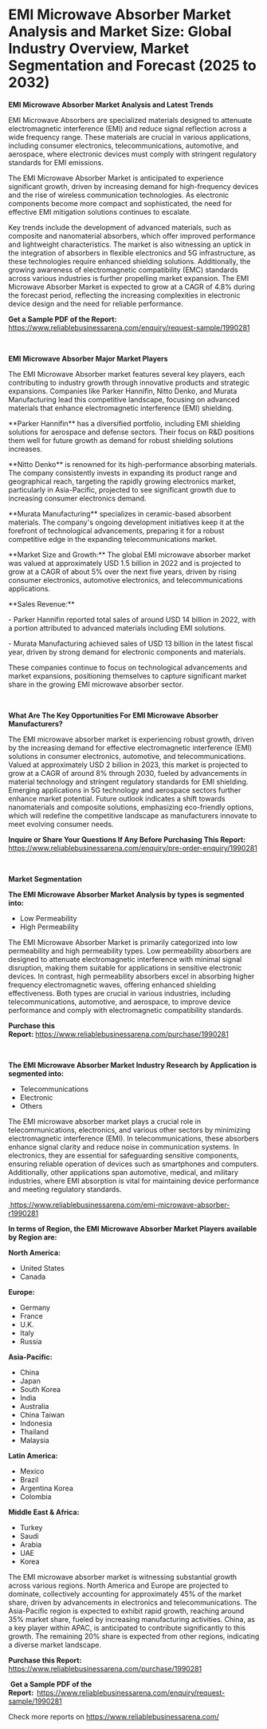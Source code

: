 <p><h1>EMI Microwave Absorber Market Analysis and Market Size: Global Industry Overview, Market Segmentation and Forecast (2025 to 2032)</h1></p><p><strong>EMI Microwave Absorber Market Analysis and Latest Trends</strong></p>
<p><p>EMI Microwave Absorbers are specialized materials designed to attenuate electromagnetic interference (EMI) and reduce signal reflection across a wide frequency range. These materials are crucial in various applications, including consumer electronics, telecommunications, automotive, and aerospace, where electronic devices must comply with stringent regulatory standards for EMI emissions. </p><p>The EMI Microwave Absorber Market is anticipated to experience significant growth, driven by increasing demand for high-frequency devices and the rise of wireless communication technologies. As electronic components become more compact and sophisticated, the need for effective EMI mitigation solutions continues to escalate. </p><p>Key trends include the development of advanced materials, such as composite and nanomaterial absorbers, which offer improved performance and lightweight characteristics. The market is also witnessing an uptick in the integration of absorbers in flexible electronics and 5G infrastructure, as these technologies require enhanced shielding solutions. Additionally, the growing awareness of electromagnetic compatibility (EMC) standards across various industries is further propelling market expansion. The EMI Microwave Absorber Market is expected to grow at a CAGR of 4.8% during the forecast period, reflecting the increasing complexities in electronic device design and the need for reliable performance.</p></p>
<p><strong>Get a Sample PDF of the Report:&nbsp;</strong> <a href="https://www.reliablebusinessarena.com/enquiry/request-sample/1990281?utm_campaign=3268&utm_medium=2&utm_source=Github&utm_content=ia&utm_term=06042025&utm_id=emi-microwave-absorber">https://www.reliablebusinessarena.com/enquiry/request-sample/1990281</a></p>
<p>&nbsp;</p>
<p><strong>EMI Microwave Absorber Major Market Players</strong></p>
<p><p>The EMI Microwave Absorber market features several key players, each contributing to industry growth through innovative products and strategic expansions. Companies like Parker Hannifin, Nitto Denko, and Murata Manufacturing lead this competitive landscape, focusing on advanced materials that enhance electromagnetic interference (EMI) shielding.</p><p>**Parker Hannifin** has a diversified portfolio, including EMI shielding solutions for aerospace and defense sectors. Their focus on R&D positions them well for future growth as demand for robust shielding solutions increases. </p><p>**Nitto Denko** is renowned for its high-performance absorbing materials. The company consistently invests in expanding its product range and geographical reach, targeting the rapidly growing electronics market, particularly in Asia-Pacific, projected to see significant growth due to increasing consumer electronics demand.</p><p>**Murata Manufacturing** specializes in ceramic-based absorbent materials. The company's ongoing development initiatives keep it at the forefront of technological advancements, preparing it for a robust competitive edge in the expanding telecommunications market.</p><p>**Market Size and Growth:** The global EMI microwave absorber market was valued at approximately USD 1.5 billion in 2022 and is projected to grow at a CAGR of about 5% over the next five years, driven by rising consumer electronics, automotive electronics, and telecommunications applications.</p><p>**Sales Revenue:** </p><p>- Parker Hannifin reported total sales of around USD 14 billion in 2022, with a portion attributed to advanced materials including EMI solutions.</p><p>- Murata Manufacturing achieved sales of USD 13 billion in the latest fiscal year, driven by strong demand for electronic components and materials.</p><p>These companies continue to focus on technological advancements and market expansions, positioning themselves to capture significant market share in the growing EMI microwave absorber sector.</p></p>
<p>&nbsp;</p>
<p><strong>What Are The Key Opportunities For EMI Microwave Absorber Manufacturers?</strong></p>
<p><p>The EMI microwave absorber market is experiencing robust growth, driven by the increasing demand for effective electromagnetic interference (EMI) solutions in consumer electronics, automotive, and telecommunications. Valued at approximately USD 2 billion in 2023, this market is projected to grow at a CAGR of around 8% through 2030, fueled by advancements in material technology and stringent regulatory standards for EMI shielding. Emerging applications in 5G technology and aerospace sectors further enhance market potential. Future outlook indicates a shift towards nanomaterials and composite solutions, emphasizing eco-friendly options, which will redefine the competitive landscape as manufacturers innovate to meet evolving consumer needs.</p></p>
<p><strong>Inquire or Share Your Questions If Any Before Purchasing This Report:</strong> <a href="https://www.reliablebusinessarena.com/enquiry/pre-order-enquiry/1990281?utm_campaign=3268&utm_medium=2&utm_source=Github&utm_content=ia&utm_term=06042025&utm_id=emi-microwave-absorber">https://www.reliablebusinessarena.com/enquiry/pre-order-enquiry/1990281</a></p>
<p>&nbsp;</p>
<p><strong>Market Segmentation</strong></p>
<p><strong>The EMI Microwave Absorber Market Analysis by types is segmented into:</strong></p>
<p><ul><li>Low Permeability</li><li>High Permeability</li></ul></p>
<p><p>The EMI Microwave Absorber Market is primarily categorized into low permeability and high permeability types. Low permeability absorbers are designed to attenuate electromagnetic interference with minimal signal disruption, making them suitable for applications in sensitive electronic devices. In contrast, high permeability absorbers excel in absorbing higher frequency electromagnetic waves, offering enhanced shielding effectiveness. Both types are crucial in various industries, including telecommunications, automotive, and aerospace, to improve device performance and comply with electromagnetic compatibility standards.</p></p>
<p><strong>Purchase this Report:&nbsp;</strong><a href="https://www.reliablebusinessarena.com/purchase/1990281?utm_campaign=3268&utm_medium=2&utm_source=Github&utm_content=ia&utm_term=06042025&utm_id=emi-microwave-absorber">https://www.reliablebusinessarena.com/purchase/1990281</a></p>
<p>&nbsp;</p>
<p><strong>The EMI Microwave Absorber Market Industry Research by Application is segmented into:</strong></p>
<p><ul><li>Telecommunications</li><li>Electronic</li><li>Others</li></ul></p>
<p><p>The EMI microwave absorber market plays a crucial role in telecommunications, electronics, and various other sectors by minimizing electromagnetic interference (EMI). In telecommunications, these absorbers enhance signal clarity and reduce noise in communication systems. In electronics, they are essential for safeguarding sensitive components, ensuring reliable operation of devices such as smartphones and computers. Additionally, other applications span automotive, medical, and military industries, where EMI absorption is vital for maintaining device performance and meeting regulatory standards.</p></p>
<p><a href="https://www.reliablebusinessarena.com/emi-microwave-absorber-r1990281?utm_campaign=3268&utm_medium=2&utm_source=Github&utm_content=ia&utm_term=06042025&utm_id=emi-microwave-absorber">&nbsp;https://www.reliablebusinessarena.com/emi-microwave-absorber-r1990281</a></p>
<p><strong>In terms of Region, the EMI Microwave Absorber Market Players available by Region are:</strong></p>
<p>
    <p> <strong> North America: </strong>
        <ul>
            <li>United States</li>
            <li>Canada</li>
        </ul>
        </p> 
    <p> <strong> Europe: </strong>
        <ul>
            <li>Germany</li>
            <li>France</li>
            <li>U.K.</li>
            <li>Italy</li>
            <li>Russia</li>
        </ul>
        </p> 
    <p> <strong> Asia-Pacific: </strong>
        <ul>
            <li>China</li>
            <li>Japan</li>
            <li>South Korea</li>
            <li>India</li>
            <li>Australia</li>
            <li>China Taiwan</li>
            <li>Indonesia</li>
            <li>Thailand</li>
            <li>Malaysia</li>
        </ul>
        </p> 
    <p> <strong> Latin America: </strong>
        <ul>
            <li>Mexico</li>
            <li>Brazil</li>
            <li>Argentina Korea</li>
            <li>Colombia</li>
        </ul>
        </p> 
    <p> <strong> Middle East & Africa: </strong>
        <ul>
            <li>Turkey</li>
            <li>Saudi</li>
            <li>Arabia</li>
            <li>UAE</li>
            <li>Korea</li>
        </ul>
    </p>
    </p>
<p><p>The EMI microwave absorber market is witnessing substantial growth across various regions. North America and Europe are projected to dominate, collectively accounting for approximately 45% of the market share, driven by advancements in electronics and telecommunications. The Asia-Pacific region is expected to exhibit rapid growth, reaching around 35% market share, fueled by increasing manufacturing activities. China, as a key player within APAC, is anticipated to contribute significantly to this growth. The remaining 20% share is expected from other regions, indicating a diverse market landscape.</p></p>
<p><strong>Purchase this Report: </strong><a href="https://www.reliablebusinessarena.com/purchase/1990281?utm_campaign=3268&utm_medium=2&utm_source=Github&utm_content=ia&utm_term=06042025&utm_id=emi-microwave-absorber">https://www.reliablebusinessarena.com/purchase/1990281</a></p>
<p>&nbsp;<strong>Get a Sample PDF of the Report:&nbsp;&nbsp;</strong><a href="https://www.reliablebusinessarena.com/enquiry/request-sample/1990281?utm_campaign=3268&utm_medium=2&utm_source=Github&utm_content=ia&utm_term=06042025&utm_id=emi-microwave-absorber">https://www.reliablebusinessarena.com/enquiry/request-sample/1990281</a></p>
<p><strong></strong></p>
<p>Check more reports on <a href="https://www.reliablebusinessarena.com/?utm_campaign=3268&utm_medium=2&utm_source=Github&utm_content=ia&utm_term=06042025&utm_id=emi-microwave-absorber">https://www.reliablebusinessarena.com/</a></p>